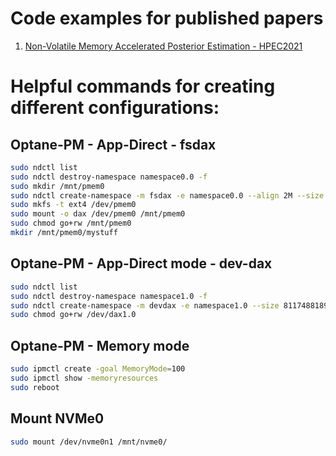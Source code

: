 # Code examples for published papers
1. [Non-Volatile Memory Accelerated Posterior Estimation - HPEC2021](https://github.com/IBM/mcas/wiki/List-of-PyMM-publications)


# Helpful commands for creating different configurations:

## Optane-PM - App-Direct - fsdax
``` bash
sudo ndctl list
sudo ndctl destroy-namespace namespace0.0 -f
sudo mkdir /mnt/pmem0
sudo ndctl create-namespace -m fsdax -e namespace0.0 --align 2M --size 811748818944 --force
sudo mkfs -t ext4 /dev/pmem0
sudo mount -o dax /dev/pmem0 /mnt/pmem0
sudo chmod go+rw /mnt/pmem0
mkdir /mnt/pmem0/mystuff
```


## Optane-PM - App-Direct mode - dev-dax
``` bash
sudo ndctl list
sudo ndctl destroy-namespace namespace1.0 -f
sudo ndctl create-namespace -m devdax -e namespace1.0 --size 811748818944  --align 2M --force
sudo chmod go+rw /dev/dax1.0
```



## Optane-PM - Memory mode
``` bash
sudo ipmctl create -goal MemoryMode=100
sudo ipmctl show -memoryresources
sudo reboot
```



## Mount NVMe0
``` bash
sudo mount /dev/nvme0n1 /mnt/nvme0/
```




